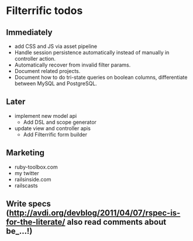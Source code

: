 Filterrific todos
=================

Immediately
-----------

* add CSS and JS via asset pipeline
* Handle session persistence automatically instead of manually in controller action.
* Automatically recover from invalid filter params.
* Document related projects.
* Document how to do tri-state queries on boolean columns, differentiate between MySQL and PostgreSQL.


Later
-----

* implement new model api
    * Add DSL and scope generator
* update view and controller apis
    * Add Filterrific form builder


Marketing
---------

* ruby-toolbox.com
* my twitter
* railsinside.com
* railscasts



## Write specs (http://avdi.org/devblog/2011/04/07/rspec-is-for-the-literate/ also read comments about be_...!)
